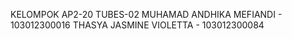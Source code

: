KELOMPOK AP2-20
TUBES-02
MUHAMAD ANDHIKA MEFIANDI - 103012300016
THASYA JASMINE VIOLETTA - 103012300084
